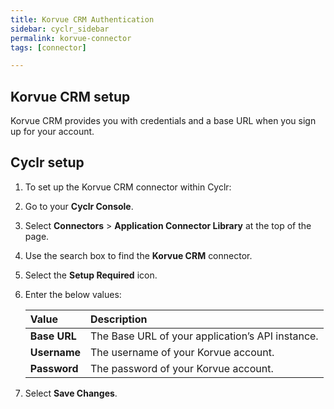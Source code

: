 ```yaml
---
title: Korvue CRM Authentication
sidebar: cyclr_sidebar
permalink: korvue-connector
tags: [connector]

---
```


## Korvue CRM setup

Korvue CRM provides you with credentials and a base URL when you sign up for your account.

## Cyclr setup

1. To set up the Korvue CRM connector within Cyclr:

2. Go to your **Cyclr Console**.

3. Select **Connectors** > **Application Connector Library** at the top of the page.

4. Use the search box to find the **Korvue CRM** connector.

5. Select the **Setup Required** icon.

6. Enter the below values:

   | Value        | Description                                      |
   | :----------- | :----------------------------------------------- |
   | **Base URL** | The Base URL of your application’s API instance. |
   | **Username** | The username of your Korvue account.             |
   | **Password** | The password of your Korvue account.             |

7. Select **Save Changes**.

